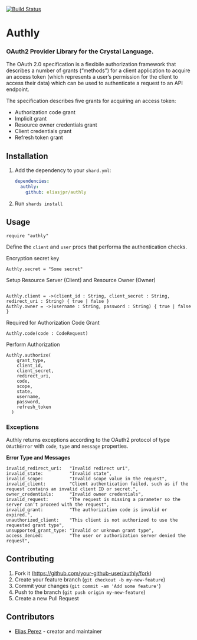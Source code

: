 [![Build Status](https://travis-ci.com/eliasjpr/authly.svg?branch=master)](https://travis-ci.com/eliasjpr/authly)

# Authly

### OAuth2 Provider Library for the Crystal Language.

The OAuth 2.0 specification is a flexibile authorization framework that describes a number of grants (“methods”) for a client application to acquire an access token (which represents a user’s permission for the client to access their data) which can be used to authenticate a request to an API endpoint.

The specification describes five grants for acquiring an access token:

- Authorization code grant
- Implicit grant
- Resource owner credentials grant
- Client credentials grant
- Refresh token grant

## Installation

1. Add the dependency to your `shard.yml`:

   ```yaml
   dependencies:
     authly:
       github: eliasjpr/authly
   ```

2. Run `shards install`

## Usage

```crystal
require "authly"
```

Define the `client` and `user` procs that performa the authentication checks.

Encryption secret key

```crystal
Authly.secret = "Some secret"
```

Setup Resource Server (Client) and Resource Owner (Owner)

```crystal

Authly.client = ->(client_id : String, client_secret : String, redirect_uri : String) { true | false }
Authly.owner = ->(username : String, password : String) { true | false }
```

Required for Authorization Code Grant

```crystal
Authly.code(code : CodeRequest)
```

Perform Authorization

```crystal
Authly.authorize(
    grant_type,
    client_id,
    client_secret,
    redirect_uri,
    code,
    scope,
    state,
    username,
    password,
    refresh_token
  )
```

### Exceptions

Authly returns exceptions according to the OAuth2 protocol of type `OAuthError` with `code`, `type` and `message` properties.

**Error Type and Messages**

```crystal
invalid_redirect_uri:   "Invalid redirect uri",
invalid_state:          "Invalid state",
invalid_scope:          "Invalid scope value in the request",
invalid_client:         "Client authentication failed, such as if the request contains an invalid client ID or secret.",
owner_credentials:      "Invalid owner credentials",
invalid_request:        "The request is missing a parameter so the server can’t proceed with the request",
invalid_grant:          "The authorization code is invalid or expired.",
unauthorized_client:    "This client is not authorized to use the requested grant type",
unsupported_grant_type: "Invalid or unknown grant type",
access_denied:          "The user or authorization server denied the request",
```

## Contributing

1. Fork it (<https://github.com/your-github-user/authly/fork>)
2. Create your feature branch (`git checkout -b my-new-feature`)
3. Commit your changes (`git commit -am 'Add some feature'`)
4. Push to the branch (`git push origin my-new-feature`)
5. Create a new Pull Request

## Contributors

- [Elias Perez](https://github.com/your-github-user) - creator and maintainer
